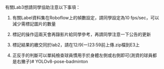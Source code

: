 有關Lab3想請同學協助注意以下事項：    
  
1. 有關Label資料集在Roboflow上的幀數設定，請同學設定為10 fps/sec，可以減少需標記圖片的數量    
  
2. 標記的操作這兩天會再錄影片給同學參考，再請同學注意一下公告的更新    
  
3. 標記結果的繳交同於lab2，請在12/9(一)23:59前上傳.zip檔到E3上    
  
4. 正反手的判斷可以單純檢查球員慣用手於身體左側或右側即可(測資的球員都是右撇子)#   Y O L O v 8 - p o s e - b a d m i n t o n     
 
 
